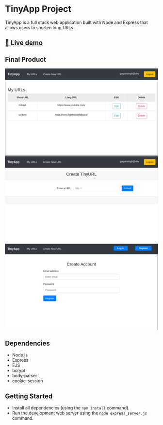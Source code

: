 # TinyApp Project

TinyApp is a full stack web application built with Node and Express that allows users to shorten long URLs.

## [🚀 Live demo](https://powerful-falls-47324.herokuapp.com/login)


## Final Product

!["Homepage"](https://github.com/GSingh1994/tinyapp/blob/main/docs/urls-page.png)
!["Page to generate Tiny URL"](https://github.com/GSingh1994/tinyapp/blob/main/docs/new-url-page.png)
!["Registration page"](https://github.com/GSingh1994/tinyapp/blob/main/docs/register-page.png)

## Dependencies

- Node.js
- Express
- EJS
- bcrypt
- body-parser
- cookie-session

## Getting Started

- Install all dependencies (using the `npm install` command).
- Run the development web server using the `node express_server.js` command.
